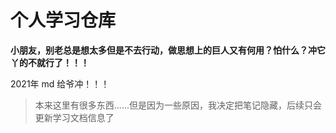 # 个人学习仓库

**小朋友，别老总是想太多但是不去行动，做思想上的巨人又有何用？怕什么？冲它丫的不就行了！！！**

2021年 md 给爷冲！！！

>  本来这里有很多东西......但是因为一些原因，我决定把笔记隐藏，后续只会更新学习文档信息了

